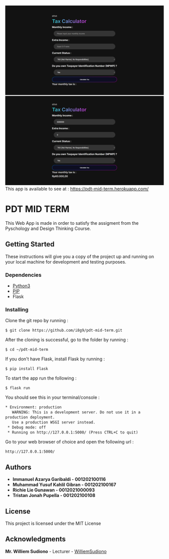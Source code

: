 ![project screenshot](./projectscreenshoot0.png "project screenshot")
![project screenshot](./projectscreenshoot1.png "project screenshot")
This app is available to see at : https://pdt-mid-term.herokuapp.com/

# PDT MID TERM

This Web App is made in order to satisfy the assigment from the Pyschology and Design Thinking Course.

## Getting Started

These instructions will give you a copy of the project up and running on
your local machine for development and testing purposes. 
### Dependencies

- [Python3](www.python.org)
- [PIP](https://pip.pypa.io/en/stable/installation/)
- Flask

### Installing

Clone the git repo by running :
```
$ git clone https://github.com/i8g9/pdt-mid-term.git
```

After the cloning is successful, go to the folder by running :
```
$ cd ~/pdt-mid-term
```

If you don't have Flask, install Flask by running :
```
$ pip install Flask
```

To start the app run the following :
```
$ flask run
```

You should see this in your terminal/console :
```
* Environment: production
   WARNING: This is a development server. Do not use it in a production deployment.
   Use a production WSGI server instead.
 * Debug mode: off
 * Running on http://127.0.0.1:5000/ (Press CTRL+C to quit)
```

Go to your web browser of choice and open the following url :
```
http://127.0.0.1:5000/
```

## Authors

 + **Immanuel Azarya Garibaldi - 001202100116** 
 + **Muhammad Yusuf Kahlil Gibran - 001202100167** 
 + **Richie Lie Gunawan - 0012021000093**
 + **Tristan Jonah Pupella - 001202100108**


## License

This project is licensed under the MIT License  

## Acknowledgments

 **Mr. Williem Sudiono** - Lecturer - [WilliemSudiono](https://github.com/WilliemSudiono)
